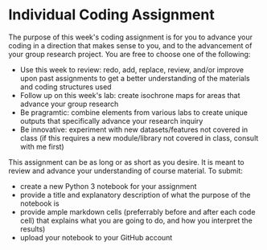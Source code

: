 # Individual Coding Assignment

The purpose of this week's coding assignment is for you to advance your coding in a direction that makes sense to you, and to the advancement of your group research project. You are free to choose one of the following:

* Use this week to review: redo, add, replace, review, and/or improve upon past assignments to get a better understanding of the materials and coding structures used
* Follow up on this week's lab: create isochrone maps for areas that advance your group research
* Be pragramtic: combine elements from various labs to create unique outputs that specifically advance your research inquiry
* Be innovative: experiment with new datasets/features not covered in class (if this requires a new module/library not covered in class, consult with me first)

This assignment can be as long or as short as you desire. It is meant to review and advance your understanding of course material. To submit:

* create a new Python 3 notebook for your assignment
* provide a title and explanatory description of what the purpose of the notebook is
* provide ample markdown cells (preferrably before and after each code cell) that explains what you are going to do, and how you interpret the results)
* upload your notebook to your GitHub account
